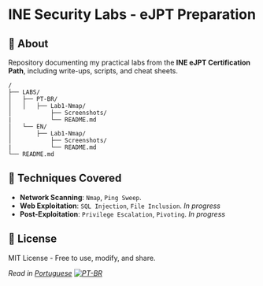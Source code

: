 # INE Security Labs - eJPT Preparation

## 📌 About  
Repository documenting my practical labs from the **INE eJPT Certification Path**, including write-ups, scripts, and cheat sheets.

```
/
├── LABS/
│   ├── PT-BR/
│   │   ├── Lab1-Nmap/
│           ├── Screenshots/
|           └── README.md
│   └── EN/
│       ├── Lab1-Nmap/
│           ├── Screenshots/
|           └── README.md
└── README.md
```

## 🔧 Techniques Covered  
- **Network Scanning**: `Nmap`, `Ping Sweep`.  
- **Web Exploitation**: `SQL Injection`, `File Inclusion`.  *In progress*
- **Post-Exploitation**: `Privilege Escalation`, `Pivoting`.  *In progress*

## 📜 License  
MIT License - Free to use, modify, and share.  

*Read in [Portuguese](LABS/PT-BR/README.md) [![PT-BR](https://img.shields.io/badge/🇧🇷-Português-green)](LABS/PT-BR/README.md)* 
